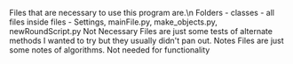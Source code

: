 Files that are necessary to use this program are.\n
Folders - classes - all files inside
files - Settings, mainFile.py, make_objects.py, newRoundScript.py
Not Necessary Files are just some tests of alternate methods I wanted to try but they usually didn't pan out.
Notes Files are just some notes of algorithms. Not needed for functionality
